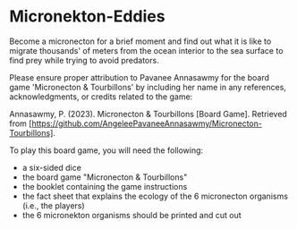 # Micronekton-Eddies
Become a micronecton for a brief moment and find out what it is like to migrate thousands' of meters from the ocean interior to the sea surface to find prey while trying to avoid predators.

Please ensure proper attribution to Pavanee Annasawmy for the board game 'Micronecton & Tourbillons' by including her name in any references, acknowledgments, or credits related to the game:

Annasawmy, P. (2023). Micronecton & Tourbillons [Board Game]. Retrieved from [https://github.com/AngeleePavaneeAnnasawmy/Micronecton-Tourbillons].


To play this board game, you will need the following:
- a six-sided dice
- the board game "Micronecton & Tourbillons"
- the booklet containing the game instructions
- the fact sheet that explains the ecology of the 6 micronecton organisms (i.e., the players)
- the 6 micronekton organisms should be printed and cut out
  

  


